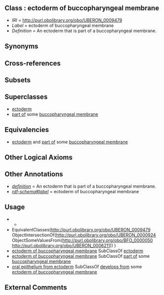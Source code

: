 
## Class : ectoderm of buccopharyngeal membrane

 * *IRI* = http://purl.obolibrary.org/obo/UBERON_0009479
 * *Label* = ectoderm of buccopharyngeal membrane
 * *Definition* = An ectoderm that is part of a buccopharyngeal membrane.

## Synonyms


## Cross-references


## Subsets


## Superclasses

 * [ectoderm](../../UBERON/24/UBERON_0000924.md)
 * [part of](../../BFO/50/BFO_0000050.md) some [buccopharyngeal membrane](../../UBERON/11/UBERON_0006211.md)

## Equivalencies

 * [ectoderm](../../UBERON/24/UBERON_0000924.md) and [part of](../../BFO/50/BFO_0000050.md) some [buccopharyngeal membrane](../../UBERON/11/UBERON_0006211.md)

## Other Logical Axioms


## Other Annotations

 * *[definition](../../IAO/15/IAO_0000115.md)* = An ectoderm that is part of a buccopharyngeal membrane.
 * *[rdf-schema#label](../../el/rdf-schema#label.md)* = ectoderm of buccopharyngeal membrane

## Usage

 * -
 * EquivalentClasses(<http://purl.obolibrary.org/obo/UBERON_0009479> ObjectIntersectionOf(<http://purl.obolibrary.org/obo/UBERON_0000924> ObjectSomeValuesFrom(<http://purl.obolibrary.org/obo/BFO_0000050> <http://purl.obolibrary.org/obo/UBERON_0006211>)) )
 * [ectoderm of buccopharyngeal membrane](../../UBERON/79/UBERON_0009479.md) SubClassOf [ectoderm](../../UBERON/24/UBERON_0000924.md)
 * [ectoderm of buccopharyngeal membrane](../../UBERON/79/UBERON_0009479.md) SubClassOf [part of](../../BFO/50/BFO_0000050.md) some [buccopharyngeal membrane](../../UBERON/11/UBERON_0006211.md)
 * [oral epithelium from ectoderm](../../UBERON/42/UBERON_0011642.md) SubClassOf [develops from](../../RO/02/RO_0002202.md) some [ectoderm of buccopharyngeal membrane](../../UBERON/79/UBERON_0009479.md)

## External Comments

